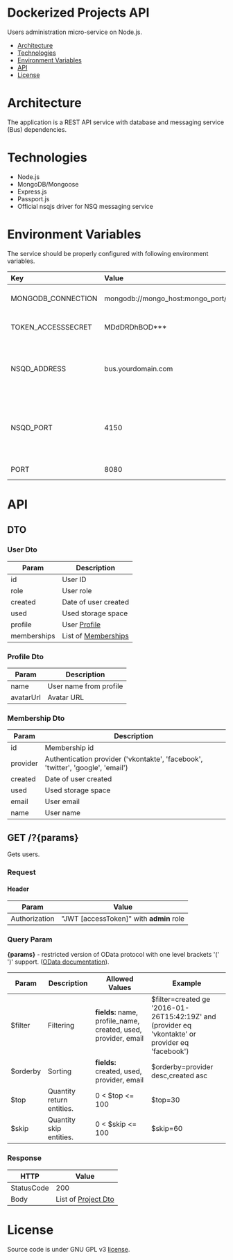 # Dockerized Projects API
Users administration micro-service on Node.js.

* [Architecture](#architecture)
* [Technologies](#technologies)
* [Environment Variables](#environment-variables)
* [API](#api)
* [License](#license)

# Architecture
The application is a REST API service with database and messaging service (Bus) dependencies.

# Technologies
* Node.js
* MongoDB/Mongoose
* Express.js
* Passport.js
* Official nsqjs driver for NSQ messaging service

# Environment Variables
The service should be properly configured with following environment variables.

Key | Value | Description
:-- | :-- | :-- 
MONGODB_CONNECTION | mongodb://mongo_host:mongo_port/projects | MongoDB connection string.
TOKEN_ACCESSSECRET | MDdDRDhBOD*** | Access token secret.
NSQD_ADDRESS | bus.yourdomain.com | A hostname or an IP address of the NSQD running instance.
NSQD_PORT | 4150 | A TCP port number of the NSQD running instance to publish events.
PORT | 8080 | Container port.

# API
## DTO
### User Dto
| Param   | Description |
|----------|-------------|
| id     | User ID |
| role | User role  |
| created | Date of user created |
| used | Used storage space  |
| profile | User [Profile](#profile-dto)  |
| memberships | List of [Memberships](#membership-dto) |

### Profile Dto
| Param   | Description |
|----------|-------------|
| name     | User name from profile |
| avatarUrl | Avatar URL |

### Membership Dto
| Param   | Description |
|----------|-------------|
| id     | Membership id |
| provider | Authentication provider  ('vkontakte', 'facebook', 'twitter', 'google', 'email')|
| created | Date of user created |
| used | Used storage space  |
| email | User email |
| name | User name |

## GET /?**{params}**
Gets users.

### Request
#### Header
| Param   | Value |
|----------|-------------|
| Authorization     | "JWT [accessToken]" with **admin** role|

### Query Param
**{params}** - restricted version of OData protocol with one level brackets '(' ')' support. ([OData documentation](http://docs.oasis-open.org/odata/odata/v4.0/odata-v4.0-part2-url-conventions.html)).

| Param    | Description | Allowed Values| Example | 
|----------|-------------|---------------|---------|
| $filter    |  Filtering | **fields:** name, profile_name, created, used, provider, email | $filter=created ge '2016-01-26T15:42:19Z' and (provider eq 'vkontakte' or provider eq 'facebook') |
| $orderby    |  Sorting | **fields:** created, used, provider, email | $orderby=provider desc,created asc|
| $top    | Quantity return entities. | 0 < $top <= 100 | $top=30 |
| $skip    | Quantity skip entities. | 0 < $skip <= 100 | $skip=60 |

### Response
| HTTP       |      Value                                                         |
|------------|--------------------------------------------------------------------|
| StatusCode | 200                                                            |
| Body | List of [Project Dto](#user-dto)                                                            |

# License
Source code is under GNU GPL v3 [license](LICENSE).
